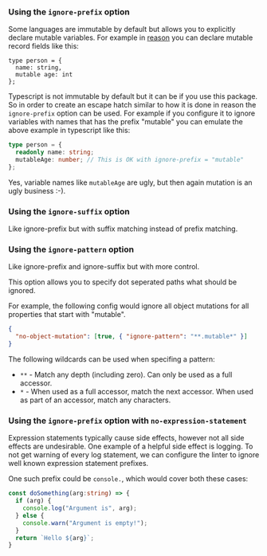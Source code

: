 ### Using the `ignore-prefix` option

Some languages are immutable by default but allows you to explicitly declare mutable variables. For example in [reason](https://facebook.github.io/reason/) you can declare mutable record fields like this:

```reason
type person = {
  name: string,
  mutable age: int
};
```

Typescript is not immutable by default but it can be if you use this package. So in order to create an escape hatch similar to how it is done in reason the `ignore-prefix` option can be used. For example if you configure it to ignore variables with names that has the prefix "mutable" you can emulate the above example in typescript like this:

```typescript
type person = {
  readonly name: string;
  mutableAge: number; // This is OK with ignore-prefix = "mutable"
};
```

Yes, variable names like `mutableAge` are ugly, but then again mutation is an ugly business :-).

### Using the `ignore-suffix` option

Like ignore-prefix but with suffix matching instead of prefix matching.

### Using the `ignore-pattern` option

Like ignore-prefix and ignore-suffix but with more control.

This option allows you to specify dot seperated paths what should be ignored.

For example, the following config would ignore all object mutations for all properties that start with "mutable".

```json
{
  "no-object-mutation": [true, { "ignore-pattern": "**.mutable*" }]
}
```

The following wildcards can be used when specifing a pattern:

- `**` - Match any depth (including zero). Can only be used as a full accessor.
- `*` - When used as a full accessor, match the next accessor. When used as part of an accessor, match any characters.

### Using the `ignore-prefix` option with `no-expression-statement`

Expression statements typically cause side effects, however not all side effects are undesirable. One example of a helpful side effect is logging. To not get warning of every log statement, we can configure the linter to ignore well known expression statement prefixes.

One such prefix could be `console.`, which would cover both these cases:

```typescript
const doSomething(arg:string) => {
  if (arg) {
    console.log("Argument is", arg);
  } else {
    console.warn("Argument is empty!");
  }
  return `Hello ${arg}`;
}
```
